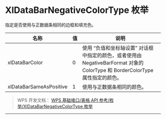 # XlDataBarNegativeColorType 枚举

指定是否使用与正数据条相同的边框和填充色。

| 名称                    | 值  | 说明                                                                                                                          |
|-------------------------|-----|-------------------------------------------------------------------------------------------------------------------------------|
| xlDataBarColor          | 0   | 使用 “负值和坐标轴设置” 对话框中指定的颜色，或者使用由 NegativeBarFormat 对象的 ColorType 和 BorderColorType 属性指定的颜色。 |
| xlDataBarSameAsPositive | 1   | 使用与正数据条相同的颜色。                                                                                                    |

> WPS 开发文档： [WPS 基础接口/表格 API 参考/枚举/XlDataBarNegativeColorType 枚举](https://qn.cache.wpscdn.cn/encs/doc/office_v19/topics/WPS%20%E5%9F%BA%E7%A1%80%E6%8E%A5%E5%8F%A3/%E8%A1%A8%E6%A0%BC%20API%20%E5%8F%82%E8%80%83/%E6%9E%9A%E4%B8%BE/XlDataBarNegativeColorType%20%E6%9E%9A%E4%B8%BE.html)

------------------------------------------------------------------------
